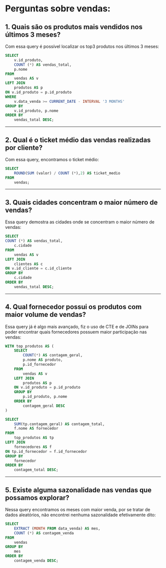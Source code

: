 # Perguntas sobre vendas:

## 1.	Quais são os produtos mais vendidos nos últimos 3 meses?
Com essa query é possível localizar os top3 produtos nos últimos 3 meses:

```sql
SELECT 
	v.id_produto, 
	COUNT (*) AS vendas_total, 
	p.nome
FROM 
	vendas AS v
LEFT JOIN 
	produtos AS p
ON v.id_produto = p.id_produto
WHERE 
	v.data_venda >= CURRENT_DATE - INTERVAL '3 MONTHS' 
GROUP BY 
	v.id_produto, p.nome
ORDER BY 
	vendas_total DESC;
```
----------------------------------------------------------------------------------------------------------------------------------------------------------------------

## 2.	Qual é o ticket médio das vendas realizadas por cliente?
Com essa query, encontramos o ticket médio:

```sql
SELECT 
	ROUND(SUM (valor) / COUNT (*),2) AS ticket_medio
FROM
	vendas;
```
----------------------------------------------------------------------------------------------------------------------------------------------------------------------

## 3.	Quais cidades concentram o maior número de vendas?
Essa query demostra as cidades onde se concentram o maior número de vendas:

```sql
SELECT  
COUNT (*) AS vendas_total,
	c.cidade
FROM
	vendas AS v
LEFT JOIN 
	clientes AS c
ON v.id_cliente = c.id_cliente
GROUP BY
	c.cidade
ORDER BY
	vendas_total DESC;
```
----------------------------------------------------------------------------------------------------------------------------------------------------------------------

## 4.	Qual fornecedor possui os produtos com maior volume de vendas?
Essa query já é algo mais avançado, fiz o uso de CTE e de JOINs para poder encontrar quais fornecedores possuem maior participação nas vendas:

```sql
WITH top_produtos AS (
    SELECT
        COUNT(*) AS contagem_geral,
        p.nome AS produto,
        p.id_fornecedor
    FROM 
        vendas AS v
    LEFT JOIN
        produtos AS p
    ON v.id_produto = p.id_produto
    GROUP BY 
        p.id_produto, p.nome
    ORDER BY
        contagem_geral DESC
)

SELECT 
    SUM(tp.contagem_geral) AS contagem_total,
    f.nome AS fornecedor
FROM 
    top_produtos AS tp
LEFT JOIN
    fornecedores AS f
ON tp.id_fornecedor = f.id_fornecedor
GROUP BY 
	fornecedor
ORDER BY 
	contagem_total DESC;
```
----------------------------------------------------------------------------------------------------------------------------------------------------------------------

## 5.	Existe alguma sazonalidade nas vendas que possamos explorar?
Nessa query encontramos os meses com maior venda, por se tratar de dados aleatórios, não encontrei nenhuma sazonalidade efetivamente dito:

```sql
SELECT 
	EXTRACT (MONTH FROM data_venda) AS mes,
	COUNT (*) AS contagem_venda
FROM 
	vendas
GROUP BY
	mes
ORDER BY
	contagem_venda DESC;
```

